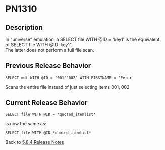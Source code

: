 # PN1310

<PageHeader />

## Description

In "universe" emulation, a SELECT file WITH @ID = 'key1' is the equivalent of SELECT file WITH @ID 'key1'.  
The latter does not perform a full file scan.

## Previous Release Behavior

```
SELECT mdf WITH @ID = '001''002' WITH FIRSTNAME = 'Peter'
```

Scans the entire file instead of just selecting items 001, 002

## Current Release Behavior

```
SELECT file WITH @ID = *quoted_itemlist* 
```

is now the same as:

```
SELECT file WITH @ID *quoted_itemlist*
```

Back to [5.8.4 Release Notes](./../README.md)

<PageFooter />
